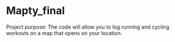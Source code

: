 # Mapty_final
Project purpose:
The code will allow you to log running and cycling workouts on a map that opens on your location. 
